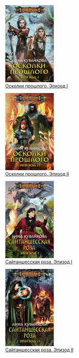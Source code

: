 ![](Осколки%20прошлого.%20Эпизод%20I.jpg)  
[Осколки прошлого. Эпизод I](Осколки%20прошлого.%20Эпизод%20I.txt)

![](Осколки%20прошлого.%20Эпизод%20II.jpg)  
[Осколки прошлого. Эпизод II](Осколки%20прошлого.%20Эпизод%20II.txt)

![](Сайтаншесская%20роза.%20Эпизод%20I.jpg)  
[Сайтаншесская роза. Эпизод I](Сайтаншесская%20роза.%20Эпизод%20I.txt)

![](Сайтаншесская%20роза.%20Эпизод%20II.jpg)  
[Сайтаншесская роза. Эпизод II](Сайтаншесская%20роза.%20Эпизод%20II.txt)
